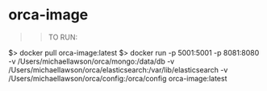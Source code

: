 # orca-image 

>> TO RUN:

$> docker pull orca-image:latest
$> docker run -p 5001:5001 -p 8081:8080 -v /Users/michaellawson/orca/mongo:/data/db -v /Users/michaellawson/orca/elasticsearch:/var/lib/elasticsearch -v /Users/michaellawson/orca/config:/orca/config  orca-image:latest

